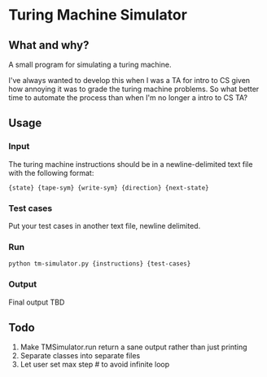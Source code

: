 Turing Machine Simulator
========================

What and why?
-------------

A small program for simulating a turing machine. 

I've always wanted to develop this when I was a TA for intro to CS given how
annoying it was to grade the turing machine problems. So what better time to
automate the process than when I'm no longer a intro to CS TA?

Usage
-----

### Input

The turing machine instructions should be in a newline-delimited text file with
the following format:

    {state} {tape-sym} {write-sym} {direction} {next-state}

### Test cases

Put your test cases in another text file, newline delimited.

### Run

    python tm-simulator.py {instructions} {test-cases}

### Output

Final output TBD

Todo
----

1. Make TMSimulator.run return a sane output rather than just printing
2. Separate classes into separate files
3. Let user set max step # to avoid infinite loop

